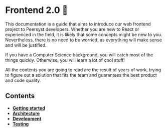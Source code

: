# Frontend 2.0 🚀

This documentation is a guide that aims to introduce our web frontend project to Peersyst developers. Whether you are new to React or experienced in the field, it is likely that some concepts might be new to you. Nevertheless, there is no need to be worried, as everything will make sense and will be justified.

If you have a Computer Science background, you will catch most of the things quickly. Otherwise, you will learn a lot of cool stuff!

All the contents you are going to read are the result of years of work, trying to figure out a solution that fits the team and guarantees the best product and code quality.

## Contents

- [**Getting started**](./GettingStarted.md)
- [**Architecture**](./Architecture.md)
- [**Development**](./Development.md)
- [**Testing**](./Testing.md)
